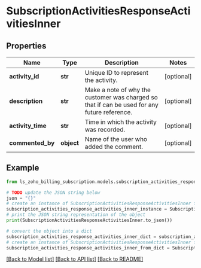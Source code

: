 # SubscriptionActivitiesResponseActivitiesInner


## Properties

Name | Type | Description | Notes
------------ | ------------- | ------------- | -------------
**activity_id** | **str** | Unique ID to represent the activity. | [optional] 
**description** | **str** | Make a note of why the customer was charged so that if can be used for any future reference. | [optional] 
**activity_time** | **str** | Time in which the activity was recorded. | [optional] 
**commented_by** | **object** | Name of the user who added the comment. | [optional] 

## Example

```python
from ls_zoho_billing_subscription.models.subscription_activities_response_activities_inner import SubscriptionActivitiesResponseActivitiesInner

# TODO update the JSON string below
json = "{}"
# create an instance of SubscriptionActivitiesResponseActivitiesInner from a JSON string
subscription_activities_response_activities_inner_instance = SubscriptionActivitiesResponseActivitiesInner.from_json(json)
# print the JSON string representation of the object
print(SubscriptionActivitiesResponseActivitiesInner.to_json())

# convert the object into a dict
subscription_activities_response_activities_inner_dict = subscription_activities_response_activities_inner_instance.to_dict()
# create an instance of SubscriptionActivitiesResponseActivitiesInner from a dict
subscription_activities_response_activities_inner_from_dict = SubscriptionActivitiesResponseActivitiesInner.from_dict(subscription_activities_response_activities_inner_dict)
```
[[Back to Model list]](../README.md#documentation-for-models) [[Back to API list]](../README.md#documentation-for-api-endpoints) [[Back to README]](../README.md)


